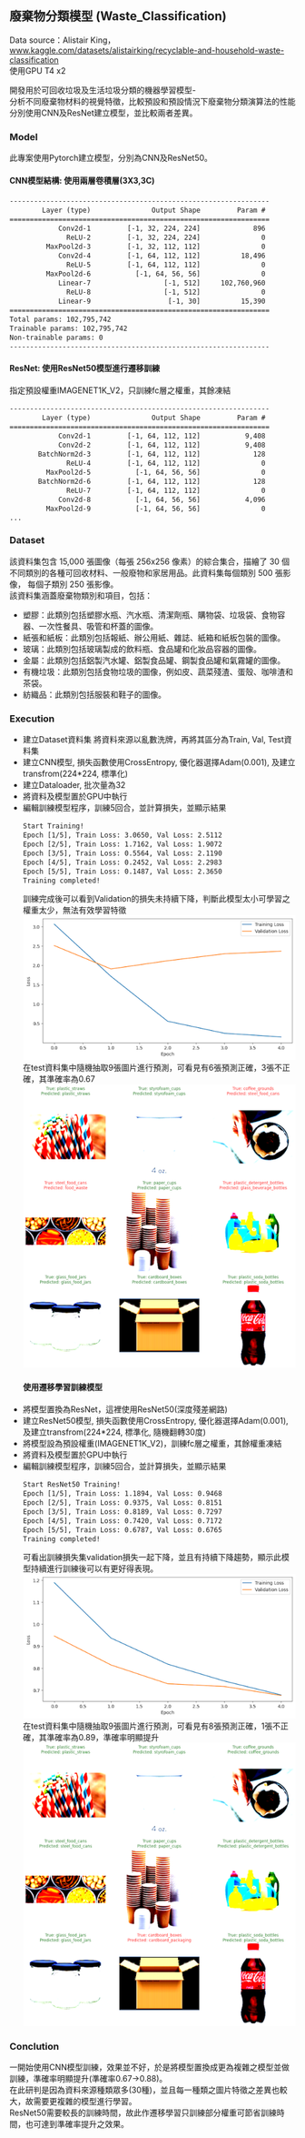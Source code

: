 ## 廢棄物分類模型 (Waste_Classification)  
Data source：Alistair King，www.kaggle.com/datasets/alistairking/recyclable-and-household-waste-classification  
使用GPU T4 x2
  
開發用於可回收垃圾及生活垃圾分類的機器學習模型-  
分析不同廢棄物材料的視覺特徵，比較預設和預設情況下廢棄物分類演算法的性能  
分別使用CNN及ResNet建立模型，並比較兩者差異。


### Model
此專案使用Pytorch建立模型，分別為CNN及ResNet50。  
#### CNN模型結構: 使用兩層卷積層(3X3,3C)
```
----------------------------------------------------------------
        Layer (type)               Output Shape         Param #
================================================================
            Conv2d-1         [-1, 32, 224, 224]             896
              ReLU-2         [-1, 32, 224, 224]               0
         MaxPool2d-3         [-1, 32, 112, 112]               0
            Conv2d-4         [-1, 64, 112, 112]          18,496
              ReLU-5         [-1, 64, 112, 112]               0
         MaxPool2d-6           [-1, 64, 56, 56]               0
            Linear-7                  [-1, 512]     102,760,960
              ReLU-8                  [-1, 512]               0
            Linear-9                   [-1, 30]          15,390
================================================================
Total params: 102,795,742
Trainable params: 102,795,742
Non-trainable params: 0
----------------------------------------------------------------
```
#### ResNet: 使用ResNet50模型進行遷移訓練
指定預設權重IMAGENET1K_V2，只訓練fc層之權重，其餘凍結
```
----------------------------------------------------------------
        Layer (type)               Output Shape         Param #
================================================================
            Conv2d-1         [-1, 64, 112, 112]           9,408
            Conv2d-2         [-1, 64, 112, 112]           9,408
       BatchNorm2d-3         [-1, 64, 112, 112]             128
              ReLU-4         [-1, 64, 112, 112]               0
         MaxPool2d-5           [-1, 64, 56, 56]               0
       BatchNorm2d-6         [-1, 64, 112, 112]             128
              ReLU-7         [-1, 64, 112, 112]               0
            Conv2d-8           [-1, 64, 56, 56]           4,096
         MaxPool2d-9           [-1, 64, 56, 56]               0
...
```

### Dataset  
該資料集包含 15,000 張圖像（每張 256x256 像素）的綜合集合，描繪了 30 個不同類別的各種可回收材料、一般廢物和家居用品。此資料集每個類別 500 張影像，
每個子類別 250 張影像。  
該資料集涵蓋廢棄物類別和項目，包括：  
- 塑膠：此類別包括塑膠水瓶、汽水瓶、清潔劑瓶、購物袋、垃圾袋、食物容器、一次性餐具、吸管和杯蓋的圖像。
- 紙張和紙板：此類別包括報紙、辦公用紙、雜誌、紙箱和紙板包裝的圖像。
- 玻璃：此類別包括玻璃製成的飲料瓶、食品罐和化妝品容器的圖像。
- 金屬：此類別包括鋁製汽水罐、鋁製食品罐、鋼製食品罐和氣霧罐的圖像。
- 有機垃圾：此類別包括食物垃圾的圖像，例如皮、蔬菜殘渣、蛋殼、咖啡渣和茶袋。
- 紡織品：此類別包括服裝和鞋子的圖像。

### Execution  

- 建立Dataset資料集
將資料來源以亂數洗牌，再將其區分為Train, Val, Test資料集
- 建立CNN模型, 損失函數使用CrossEntropy, 優化器選擇Adam(0.001), 及建立transfrom(224*224, 標準化)
- 建立Dataloader, 批次量為32
- 將資料及模型置於GPU中執行
- 編輯訓練模型程序，訓練5回合，並計算損失，並顯示結果
  ```
  Start Training!
  Epoch [1/5], Train Loss: 3.0650, Val Loss: 2.5112
  Epoch [2/5], Train Loss: 1.7162, Val Loss: 1.9072
  Epoch [3/5], Train Loss: 0.5564, Val Loss: 2.1190
  Epoch [4/5], Train Loss: 0.2452, Val Loss: 2.2983
  Epoch [5/5], Train Loss: 0.1487, Val Loss: 2.3650
  Training completed!
  ```
  訓練完成後可以看到Validation的損失未持續下降，判斷此模型太小可學習之權重太少，無法有效學習特徵
  ![image](https://raw.githubusercontent.com/dv106alan/AI_projects/main/Kaggle_Projects/Waste_Classification/png/cnn_output.png)  
  在test資料集中隨機抽取9張圖片進行預測，可看見有6張預測正確，3張不正確，其準確率為0.67  
  ![image](https://raw.githubusercontent.com/dv106alan/AI_projects/main/Kaggle_Projects/Waste_Classification/png/cnn_test.png)
  #### 使用遷移學習訓練模型
- 將模型置換為ResNet，這裡使用ResNet50(深度殘差網路)  
- 建立ResNet50模型, 損失函數使用CrossEntropy, 優化器選擇Adam(0.001), 及建立transfrom(224*224, 標準化, 隨機翻轉30度)  
- 將模型設為預設權重(IMAGENET1K_V2)，訓練fc層之權重，其餘權重凍結
- 將資料及模型置於GPU中執行
- 編輯訓練模型程序，訓練5回合，並計算損失，並顯示結果
  ```
  Start ResNet50 Training!
  Epoch [1/5], Train Loss: 1.1894, Val Loss: 0.9468
  Epoch [2/5], Train Loss: 0.9375, Val Loss: 0.8151
  Epoch [3/5], Train Loss: 0.8189, Val Loss: 0.7297
  Epoch [4/5], Train Loss: 0.7420, Val Loss: 0.7172
  Epoch [5/5], Train Loss: 0.6787, Val Loss: 0.6765
  Training completed!
  ```
  可看出訓練損失集validation損失一起下降，並且有持續下降趨勢，顯示此模型持續進行訓練後可以有更好得表現。  
  ![image](https://raw.githubusercontent.com/dv106alan/AI_projects/main/Kaggle_Projects/Waste_Classification/png/resnet_output.png)  
  在test資料集中隨機抽取9張圖片進行預測，可看見有8張預測正確，1張不正確，其準確率為0.89，準確率明顯提升  
  ![image](https://raw.githubusercontent.com/dv106alan/AI_projects/main/Kaggle_Projects/Waste_Classification/png/resnet_test.png)

### Conclution  
一開始使用CNN模型訓練，效果並不好，於是將模型置換成更為複雜之模型並做訓練，準確率明顯提升(準確率0.67->0.88)。  
在此研判是因為資料來源種類眾多(30種)，並且每一種類之圖片特徵之差異也較大，故需要更複雜的模型進行學習。  
ResNet50需要較長的訓練時間，故此作遷移學習只訓練部分權重可節省訓練時間，也可達到準確率提升之效果。  






